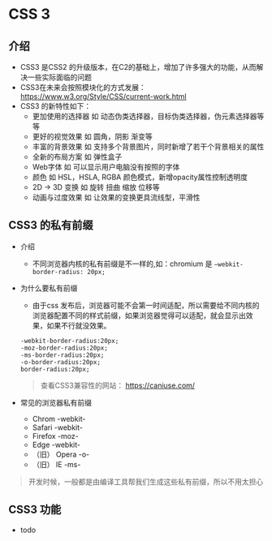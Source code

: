 # CSS 3

## 介绍
- CSS3 是CSS2 的升级版本，在C2的基础上，增加了许多强大的功能，从而解决一些实际面临的问题
- CSS3在未来会按照模块化的方式发展：https://www.w3.org/Style/CSS/current-work.html
- CSS3 的新特性如下：
  - 更加使用的选择器   如 动态伪类选择器，目标伪类选择器，伪元素选择器等等
  - 更好的视觉效果     如 圆角，阴影 渐变等
  - 丰富的背景效果     如 支持多个背景图片，同时新增了若干个背景相关的属性
  - 全新的布局方案     如 弹性盒子
  - Web字体           如 可以显示用户电脑没有按照的字体
  - 颜色              如 HSL，HSLA, RGBA 颜色模式，新增opacity属性控制透明度
  - 2D -> 3D 变换     如 旋转 扭曲 缩放 位移等
  - 动画与过度效果     如 让效果的变换更具流线型，平滑性


## CSS3 的私有前缀

- 介绍
  - 不同浏览器内核的私有前缀是不一样的,如：chromium 是 `—webkit-border-radius: 20px;`
- 为什么要私有前缀
  - 由于css 发布后，浏览器可能不会第一时间适配，所以需要给不同内核的浏览器配置不同的样式前缀，如果浏览器觉得可以适配，就会显示出效果，如果不行就没效果。
  ```
  -webkit-border-radius:20px;
  -moz-border-radius:20px;
  -ms-border-radius:20px;
  -o-border-radius:20px;
  border-radius:20px;
  ```
  > 查看CSS3兼容性的网站： https://caniuse.com/

- 常见的浏览器私有前缀
  - Chrom              -webkit-
  - Safari             -webkit-
  - Firefox            -moz-
  - Edge               -webkit-
  - （旧） Opera       -o-
  - （旧） IE          -ms-

> 开发时候，一般都是由编译工具帮我们生成这些私有前缀，所以不用太担心

## CSS3 功能
- todo